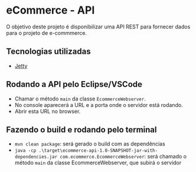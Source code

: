 # eCommerce - API

O objetivo deste projeto é disponibilizar uma API REST para fornecer dados para o projeto de e-commmerce.

## Tecnologias utilizadas

- [Jetty](https://projects.eclipse.org/projects/rt.jetty)


## Rodando a API pelo Eclipse/VSCode

- Chamar o método `main` da classe `EcommerceWebserver`.
- No console aparecerá a URL e a porta onde o servidor está rodando.
- Abrir esta URL no browser.

## Fazendo o build e rodando pelo terminal

- `mvn clean package`: será gerado o build com as dependências
- `java -cp .\target\ecommerce-api-1.0-SNAPSHOT-jar-with-dependencies.jar com.ecommerce.EcommerceWebserver`: será chamado o método `main` da classe EcommerceWebserver, que subirá o servidor
